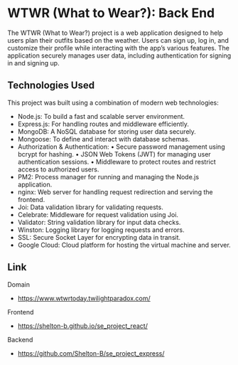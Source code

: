 # WTWR (What to Wear?): Back End

The WTWR (What to Wear?) project is a web application designed to help users plan their outfits based on the weather. Users can sign up, log in, and customize their profile while interacting with the app’s various features. The application securely manages user data, including authentication for signing in and signing up.

## Technologies Used

This project was built using a combination of modern web technologies:

- Node.js: To build a fast and scalable server environment.
- Express.js: For handling routes and middleware efficiently.
- MongoDB: A NoSQL database for storing user data securely.
- Mongoose: To define and interact with database schemas.
- Authorization & Authentication:
  • Secure password management using bcrypt for hashing.
  • JSON Web Tokens (JWT) for managing user authentication sessions.
  • Middleware to protect routes and restrict access to authorized users.
- PM2: Process manager for running and managing the Node.js application.
- nginx: Web server for handling request redirection and serving the frontend.
- Joi: Data validation library for validating requests.
- Celebrate: Middleware for request validation using Joi.
- Validator: String validation library for input data checks.
- Winston: Logging library for logging requests and errors.
- SSL: Secure Socket Layer for encrypting data in transit.
- Google Cloud: Cloud platform for hosting the virtual machine and server.

## Link

Domain

- https://www.wtwrtoday.twilightparadox.com/

Frontend

- https://shelton-b.github.io/se_project_react/

Backend

- https://github.com/Shelton-B/se_project_express/
